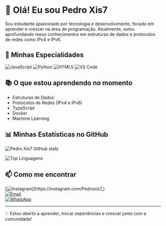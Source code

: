 # 👋 Olá! Eu sou Pedro Xis7

Sou estudante apaixonado por tecnologia e desenvolvimento, focado em aprender e crescer na área de programação. Atualmente, estou aprofundando meus conhecimentos em estruturas de dados e protocolos de redes como IPv4 e IPv6.

## 🚀 Minhas Especialidades

![JavaScript](https://img.shields.io/badge/-JavaScript-333333?style=flat&logo=javascript)
![Python](https://img.shields.io/badge/-Python-333333?style=flat&logo=python)
![HTML5](https://img.shields.io/badge/-HTML5-333333?style=flat&logo=html5)
![VS Code](https://img.shields.io/badge/-VS%20Code-333333?style=flat&logo=visual-studio-code)

## 📚 O que estou aprendendo no momento

- Estruturas de Dados  
- Protocolos de Redes (IPv4 e IPv6)  
- TypeScript  
- Docker  
- Machine Learning  

## 📊 Minhas Estatísticas no GitHub

![Pedro Xis7 GitHub stats](https://github-readme-stats.vercel.app/api?username=Xis7&show_icons=true&theme=tokyonight)

![Top Linguagens](https://github-readme-stats.vercel.app/api/top-langs/?username=Xis7&layout=compact&theme=tokyonight)

## 📫 Como me encontrar

[![Instagram](https://img.shields.io/badge/-Instagram-E4405F?style=flat&logo=instagram&logoColor=white&link=https://instagram.com/Pedroxis7_)](https://instagram.com/Pedroxis7_)  
[![Email](https://img.shields.io/badge/-Email-D14836?style=flat&logo=gmail&logoColor=white&link=mailto:jprabelo09@gmail.com)](mailto:jprabelo09@gmail.com)  
[![WhatsApp](https://img.shields.io/badge/-WhatsApp-25D366?style=flat&logo=whatsapp&logoColor=white&link=https://wa.me/5596981262127)](https://wa.me/5596981262127)

---

✨ Estou aberto a aprender, trocar experiências e crescer junto com a comunidade!
